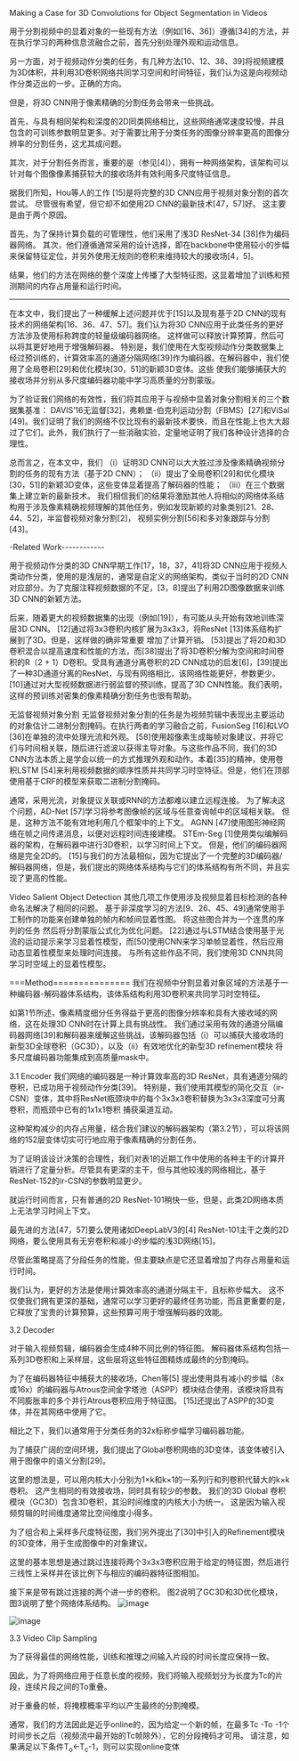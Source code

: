 Making a Case for 3D Convolutions for Object Segmentation in Videos

用于分割视频中的显着对象的一些现有方法（例如[16、36]）遵循[34]的方法，并在执行学习的两种信息流融合之前，首先分别处理外观和运动信息。

另一方面，对于视频动作分类的任务，有几种方法[10、12、38、39]将视频建模为3D体积，并利用3D卷积网络共同学习空间和时间特征，我们认为这是向视频动作分类迈出的一步。正确的方向。

但是，将3D CNN用于像素精确的分割任务会带来一些挑战。

首先，与具有相同架构和深度的2D同类网络相比，这些网络通常速度较慢，并且包含的可训练参数明显更多。对于需要比用于分类任务的图像分辨率更高的图像分辨率的分割任务，这尤其成问题。

其次，对于分割任务而言，重要的是（参见[4]），拥有一种网络架构，该架构可以针对每个图像像素捕获较大的接收场并有效利用多尺度特征信息。

据我们所知，Hou等人的工作 [15]是将完整的3D CNN应用于视频对象分割的首次尝试。 尽管很有希望，但它却不如使用2D CNN的最新技术[47，57]好。 这主要是由于两个原因。

首先，为了保持计算负载的可管理性，他们采用了浅3D ResNet-34 [38]作为编码器网络。 其次，他们遵循通常采用的设计选择，即在backbone中使用较小的步幅来保留特征定位，并另外使用无规则的卷积来维持较大的接收场[4，5]。

结果，他们的方法在网络的整个深度上传播了大型特征图，这显着增加了训练和预测期间的内存占用量和运行时间。

-------------
在本文中，我们提出了一种缓解上述问题并优于[15]以及现有基于2D CNN的现有技术的网络架构[16、36、47、57]。我们认为将3D CNN应用于此类任务的更好方法涉及使用标称跨度的轻量级编码器网络。
这样做可以释放计算预算，然后可以将其更好地用于增强解码器。
特别是，我们使用在大型视频动作分类数据集上经过预训练的，计算效率高的通道分隔网络[39]作为编码器。在解码器中，我们使用了全局卷积[29]和优化模块[30，51]的新颖3D变体。这些
使我们能够捕获大的接收场并分别从多尺度编码器功能中学习高质量的分割蒙版。

为了验证我们网络的有效性，我们将其应用于与视频中显着对象分割相关的三个数据集基准：
DAVIS’16无监督[32]，弗赖堡-伯克利运动分割（FBMS）[27]和ViSal [49]。我们证明了我们的网络不仅比现有的最新技术要快，而且在性能上也大大超过了它们。此外，我们执行了一些消融实验，定量地证明了我们各种设计选择的合理性。

总而言之，在本文中，我们
（i）证明3D CNN可以大大胜过涉及像素精确视频分割的任务的现有方法（基于2D CNN）；
（ii）提出了全局卷积[29]和优化模块[30，51]的新颖3D变体，这些变体显着提高了解码器的性能；
（iii）在三个数据集上建立新的最新技术。 我们相信我们的结果将激励其他人将相似的网络体系结构用于涉及像素精确视频理解的其他任务，例如发现新颖的对象类别[21、28、44、52]，半监督视频对象分割[2]， 视频实例分割[56]和多对象跟踪与分割[43]。

-Related Work------------

用于视频动作分类的3D CNN早期工作[17，18，37，41]将3D CNN应用于视频人类动作分类，使用的是浅层的，通常是自定义的网络架构，类似于当时的2D CNN对应部分。为了克服注释视频数据的不足，[3，8]提出了利用2D图像数据来训练3D CNN的新颖方法。

后来，随着更大的视频数据集的出现（例如[19]），有可能从头开始有效地训练深层3D CNN。 [12]通过将3x3卷积内核扩展为3x3x3，将ResNet [13]体系结构扩展到了3D。但是，这样做的确非常重要
增加了计算开销。 [53]提出了将2D和3D卷积混合以提高速度和性能的方法，而[38]提出了将3D卷积分解为空间和时间卷积的R（2 + 1）D卷积。受具有通道分离卷积的2D CNN成功的启发[6]，[39]提出了一种3D通道分离的ResNet，与现有网络相比，该网络性能更好，参数更少。
[10]通过对大型视频数据进行弱监督的预训练，提高了3D CNN性能。我们表明，这样的预训练对密集的像素精确分割任务也很有帮助。

无监督视频对象分割
无监督视频对象分割的任务是为视频剪辑中表现出主要运动的对象估计二进制分割掩码。在执行两者的学习融合之前，FusionSeg [16]和LVO [36]在单独的流中处理光流和外观。 [58]使用超像素生成每帧对象建议，并将它们与时间相关联，随后进行滤波以获得主导对象。与这些作品不同，我们的3D CNN方法本质上是学会以统一的方式推理外观和动作。本着[35]的精神，使用卷积LSTM [54]来利用视频数据的顺序性质并共同学习时空特征。但是，他们在顶部使用基于CRF的模型来获取二进制分割掩码。

通常，采用光流，对象提议关联或RNN的方法都难以建立远程连接。 为了解决这个问题，AD-Net [57]学习将参考图像帧的区域与任意查询帧中的区域相关联。 但是，这种方法不能有效地利用几个框架中的上下文。 AGNN [47]使用图形神经网络在帧之间传递消息，以便对远程时间连接建模。 STEm-Seg [1]使用类似编解码器的架构，在解码器中进行3D卷积，以学习时间上下文。 但是，他们的编码器网络是完全2D的。 [15]与我们的方法最相似，因为它提出了一个完整的3D编码器/解码器网络，但是，我们提出的网络体系结构与它们的体系结构有所不同，并且实现了更高的性能。

Video Salient Object Detection
其他几项工作使用涉及视频显着目标检测的各种命名法解决了相同的问题。 基于非深度学习的方法[9、26、45、49]通常使用手工制作的功能来创建单独的帧内和帧间显着性图。 将这些图合并为一个连贯的序列的任务
然后将分割蒙版公式化为优化问题。 [22]通过与LSTM结合使用基于光流的运动提示来学习显着性模型，而[50]使用CNN来学习单帧显着性，然后应用动态显着性模型来处理时间连接。 与所有这些作品不同，我们使用3D CNN共同学习时空域上的显着性模型。

===Method===============
我们在视频中分割显着对象区域的方法基于一种编码器-解码器体系结构，该体系结构利用3D卷积来共同学习时空特征。

如第1节所述，像素精度细分任务得益于更高的图像分辨率和具有大接收域的网络，这在处理3D CNN时在计算上具有挑战性。 我们通过采用有效的通道分隔编码器网络[39]和解码器来缓解这些挑战，该解码器包括（i）可以捕获大接收场的新型3D全球卷积（GC3D），以及（ii）有效地优化的新型3D refinement模块 将多尺度编码器功能集成到高质量mask中。

3.1 Encoder
我们网络的编码器是一种计算效率高的3D ResNet，具有通道分隔的卷积，已成功用于视频动作分类[39]。 
特别是，我们使用其模型的简化交互（ir-CSN）变体，其中将ResNet瓶颈块中的每个3x3x3卷积替换为3x3x3深度可分离卷积，而瓶颈中已有的1x1x1卷积 捕获渠道互动。

这种架构减少的内存占用量，结合我们建议的解码器架构（第3.2节），可以将该网络的152层变体切实可行地应用于像素精确的分割任务。

为了证明该设计决策的合理性，我们对表1的近期工作中使用的各种主干的计算开销进行了定量分析。尽管具有更深的主干，但与其他较浅的网络相比，基于ResNet-152的ir-CSN的参数明显更少。

就运行时间而言，只有普通的2D ResNet-101稍快一些，但是，此类2D网络本质上无法学习时间上下文。

最先进的方法[47，57]要么使用诸如DeepLabV3的[4] ResNet-101主干之类的2D网络，要么使用具有无穷卷积和减小的步幅的浅3D网络[15]。

尽管此策略提高了分段任务的性能，但主要缺点是它还显着增加了内存占用量和运行时间。

我们认为，更好的方法是使用计算效率高的通道分隔主干，且标称步幅大。 这不仅使我们拥有更深的基础，通常可以学习更好的最终任务功能，而且更重要的是，它释放了宝贵的计算预算，这些预算可用于增强解码器的效能。

3.2 Decoder

对于输入视频剪辑，编码器会生成4种不同比例的特征图。 解码器体系结构包括一系列3D卷积和上采样层，这些层将这些特征图精炼成最终的分割掩码。

为了在编码器特征中捕获大的接收场，Chen等[5] 提出使用具有减小的步幅（8x或16x）的编码器与Atrous空间金字塔池（ASPP）模块结合使用，该模块将具有不同膨胀率的多个并行Atrous卷积应用于特征图。 [15]还提出了ASPP的3D变体，并在其网络中使用了它。

相比之下，我们以通常用于分类任务的32x标称步幅学习编码器功能。

为了捕获广阔的空间环境，我们提出了Global卷积网络的3D变体，该变体被引入用于图像中的语义分割[29]。

这里的想法是，可以用内核大小分别为1×k和k×1的一系列行和列卷积代替大的k×k卷积。 这产生相同的有效接收场，同时具有较少的参数。 我们的3D Global 卷积模块（GC3D）包含3D卷积，其沿时间维度的内核大小为统一。 这是因为输入视频剪辑的时间维度通常比空间维度小得多。

为了组合和上采样多尺度特征图，我们另外提出了[30]中引入的Refinement模块的3D变体，用于生成图像中的对象建议。

这里的基本思想是通过跳过连接将两个3x3x3卷积应用于给定的特征图，然后进行三线性上采样并在该比例下与相应的编码器特征图相加。

接下来是带有跳过连接的两个进一步的卷积。 图2说明了GC3D和3D优化模块，图3说明了整个网络体系结构。
![image](https://user-images.githubusercontent.com/11287531/116231940-9b342a00-a7ad-11eb-825c-a2444fcdbf5d.png)

![image](https://user-images.githubusercontent.com/11287531/116231465-08938b00-a7ad-11eb-925f-d1070d4c7801.png)



3.3 Video Clip Sampling

为了获得最佳的网络性能，训练和推理之间输入片段的时间长度应保持一致。

因此，为了将网络应用于任意长度的视频，我们将输入视频划分为长度为Tc的片段，连续片段之间的To重叠。

对于重叠的帧，将掩模概率平均以产生最终的分割掩模。

通常，我们的方法因此是近乎online的，因为给定一个新的帧，在最多Tc -To -1个时间步长之后（视频流中最开始的Tc帧除外），它的分段掩码才可用。 
请注意，如果满足以下条件T<sub>o</sub><-T<sub>c</sub>-1，则可以实现online变体

